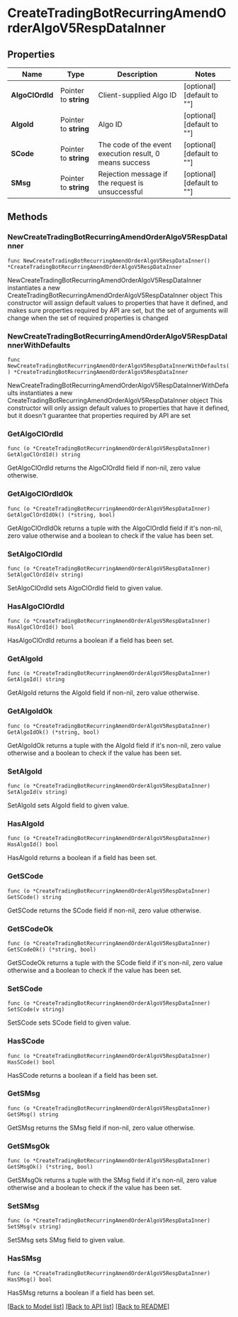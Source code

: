 # CreateTradingBotRecurringAmendOrderAlgoV5RespDataInner

## Properties

Name | Type | Description | Notes
------------ | ------------- | ------------- | -------------
**AlgoClOrdId** | Pointer to **string** | Client-supplied Algo ID | [optional] [default to ""]
**AlgoId** | Pointer to **string** | Algo ID | [optional] [default to ""]
**SCode** | Pointer to **string** | The code of the event execution result, 0 means success | [optional] [default to ""]
**SMsg** | Pointer to **string** | Rejection message if the request is unsuccessful | [optional] [default to ""]

## Methods

### NewCreateTradingBotRecurringAmendOrderAlgoV5RespDataInner

`func NewCreateTradingBotRecurringAmendOrderAlgoV5RespDataInner() *CreateTradingBotRecurringAmendOrderAlgoV5RespDataInner`

NewCreateTradingBotRecurringAmendOrderAlgoV5RespDataInner instantiates a new CreateTradingBotRecurringAmendOrderAlgoV5RespDataInner object
This constructor will assign default values to properties that have it defined,
and makes sure properties required by API are set, but the set of arguments
will change when the set of required properties is changed

### NewCreateTradingBotRecurringAmendOrderAlgoV5RespDataInnerWithDefaults

`func NewCreateTradingBotRecurringAmendOrderAlgoV5RespDataInnerWithDefaults() *CreateTradingBotRecurringAmendOrderAlgoV5RespDataInner`

NewCreateTradingBotRecurringAmendOrderAlgoV5RespDataInnerWithDefaults instantiates a new CreateTradingBotRecurringAmendOrderAlgoV5RespDataInner object
This constructor will only assign default values to properties that have it defined,
but it doesn't guarantee that properties required by API are set

### GetAlgoClOrdId

`func (o *CreateTradingBotRecurringAmendOrderAlgoV5RespDataInner) GetAlgoClOrdId() string`

GetAlgoClOrdId returns the AlgoClOrdId field if non-nil, zero value otherwise.

### GetAlgoClOrdIdOk

`func (o *CreateTradingBotRecurringAmendOrderAlgoV5RespDataInner) GetAlgoClOrdIdOk() (*string, bool)`

GetAlgoClOrdIdOk returns a tuple with the AlgoClOrdId field if it's non-nil, zero value otherwise
and a boolean to check if the value has been set.

### SetAlgoClOrdId

`func (o *CreateTradingBotRecurringAmendOrderAlgoV5RespDataInner) SetAlgoClOrdId(v string)`

SetAlgoClOrdId sets AlgoClOrdId field to given value.

### HasAlgoClOrdId

`func (o *CreateTradingBotRecurringAmendOrderAlgoV5RespDataInner) HasAlgoClOrdId() bool`

HasAlgoClOrdId returns a boolean if a field has been set.

### GetAlgoId

`func (o *CreateTradingBotRecurringAmendOrderAlgoV5RespDataInner) GetAlgoId() string`

GetAlgoId returns the AlgoId field if non-nil, zero value otherwise.

### GetAlgoIdOk

`func (o *CreateTradingBotRecurringAmendOrderAlgoV5RespDataInner) GetAlgoIdOk() (*string, bool)`

GetAlgoIdOk returns a tuple with the AlgoId field if it's non-nil, zero value otherwise
and a boolean to check if the value has been set.

### SetAlgoId

`func (o *CreateTradingBotRecurringAmendOrderAlgoV5RespDataInner) SetAlgoId(v string)`

SetAlgoId sets AlgoId field to given value.

### HasAlgoId

`func (o *CreateTradingBotRecurringAmendOrderAlgoV5RespDataInner) HasAlgoId() bool`

HasAlgoId returns a boolean if a field has been set.

### GetSCode

`func (o *CreateTradingBotRecurringAmendOrderAlgoV5RespDataInner) GetSCode() string`

GetSCode returns the SCode field if non-nil, zero value otherwise.

### GetSCodeOk

`func (o *CreateTradingBotRecurringAmendOrderAlgoV5RespDataInner) GetSCodeOk() (*string, bool)`

GetSCodeOk returns a tuple with the SCode field if it's non-nil, zero value otherwise
and a boolean to check if the value has been set.

### SetSCode

`func (o *CreateTradingBotRecurringAmendOrderAlgoV5RespDataInner) SetSCode(v string)`

SetSCode sets SCode field to given value.

### HasSCode

`func (o *CreateTradingBotRecurringAmendOrderAlgoV5RespDataInner) HasSCode() bool`

HasSCode returns a boolean if a field has been set.

### GetSMsg

`func (o *CreateTradingBotRecurringAmendOrderAlgoV5RespDataInner) GetSMsg() string`

GetSMsg returns the SMsg field if non-nil, zero value otherwise.

### GetSMsgOk

`func (o *CreateTradingBotRecurringAmendOrderAlgoV5RespDataInner) GetSMsgOk() (*string, bool)`

GetSMsgOk returns a tuple with the SMsg field if it's non-nil, zero value otherwise
and a boolean to check if the value has been set.

### SetSMsg

`func (o *CreateTradingBotRecurringAmendOrderAlgoV5RespDataInner) SetSMsg(v string)`

SetSMsg sets SMsg field to given value.

### HasSMsg

`func (o *CreateTradingBotRecurringAmendOrderAlgoV5RespDataInner) HasSMsg() bool`

HasSMsg returns a boolean if a field has been set.


[[Back to Model list]](../README.md#documentation-for-models) [[Back to API list]](../README.md#documentation-for-api-endpoints) [[Back to README]](../README.md)


